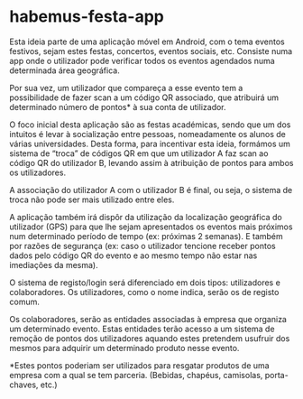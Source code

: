 # habemus-festa-app
 Esta ideia parte de uma aplicação móvel em Android, com o tema eventos festivos, sejam estes festas, concertos, eventos sociais, etc. Consiste numa app onde o utilizador pode verificar todos os eventos agendados numa determinada área geográfica. 
 
Por sua vez, um utilizador que compareça a esse evento tem a possibilidade de fazer scan a um código QR associado, que atribuirá um determinado número de pontos* à sua conta de utilizador.

O foco inicial desta aplicação são as festas académicas, sendo que um dos intuitos é levar à socialização entre pessoas, nomeadamente os alunos de várias universidades. Desta forma, para incentivar esta ideia, formámos um sistema de “troca” de códigos QR em que um utilizador A faz scan ao código QR do utilizador B, levando assim à atribuição de pontos para ambos os utilizadores.

A associação do utilizador A com o utilizador B é final, ou seja, o sistema de troca não pode ser mais utilizado entre eles.

A aplicação também irá dispôr da utilização da localização geográfica do utilizador (GPS) para que lhe sejam apresentados os eventos mais próximos num determinado período de tempo (ex: próximas 2 semanas). E também por razões de segurança (ex: caso o utilizador tencione receber pontos dados pelo código QR do evento e ao mesmo tempo não estar nas imediações da mesma).

O sistema de registo/login será diferenciado em dois tipos: utilizadores e colaboradores.
Os utilizadores, como o nome indica, serão os de registo comum.

Os colaboradores, serão as entidades associadas à empresa que organiza um determinado evento. Estas entidades terão acesso a um sistema de remoção de pontos dos utilizadores aquando estes pretendem usufruir dos mesmos para adquirir um determinado produto nesse evento.

*Estes pontos poderiam ser utilizados para resgatar produtos de uma empresa com a qual se tem parceria. (Bebidas, chapéus, camisolas, porta-chaves, etc.)
